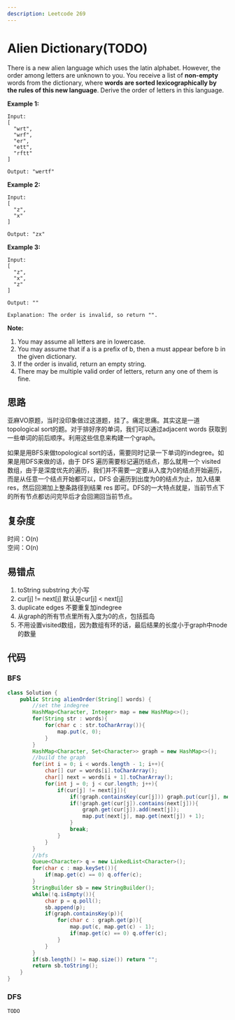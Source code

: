 ```yaml
---
description: Leetcode 269
---
```


# Alien Dictionary\(TODO\)

There is a new alien language which uses the latin alphabet. However, the order among letters are unknown to you. You receive a list of **non-empty** words from the dictionary, where **words are sorted lexicographically by the rules of this new language**. Derive the order of letters in this language.

**Example 1:**

```text
Input:
[
  "wrt",
  "wrf",
  "er",
  "ett",
  "rftt"
]

Output: "wertf"
```

**Example 2:**

```text
Input:
[
  "z",
  "x"
]

Output: "zx"
```

**Example 3:**

```text
Input:
[
  "z",
  "x",
  "z"
] 

Output: "" 

Explanation: The order is invalid, so return "".
```

**Note:**

1. You may assume all letters are in lowercase.
2. You may assume that if a is a prefix of b, then a must appear before b in the given dictionary.
3. If the order is invalid, return an empty string.
4. There may be multiple valid order of letters, return any one of them is fine.

## 思路

亚麻VO原题，当时没印象做过这道题，挂了。痛定思痛。其实这是一道topological sort的题。对于排好序的单词，我们可以通过adjacent words 获取到一些单词的前后顺序。利用这些信息来构建一个graph。

如果是用BFS来做topological sort的话，需要同时记录一下单词的indegree。如果是用DFS来做的话，由于 DFS 遍历需要标记遍历结点，那么就用一个 visited 数组，由于是深度优先的遍历，我们并不需要一定要从入度为0的结点开始遍历，而是从任意一个结点开始都可以，DFS 会遍历到出度为0的结点为止，加入结果 res，然后回溯加上整条路径到结果 res 即可。DFS的一大特点就是，当前节点下的所有节点都访问完毕后才会回溯回当前节点。

## 复杂度

时间：O\(n\)  
空间：O\(n\)

## 易错点

1. toString substring 大小写
2. cur\[j\] != next\[j\] 默认是cur\[j\] &lt; next\[j\]
3. duplicate edges 不要重复加indegree
4. 从graph的所有节点里所有入度为0的点，包括孤岛
5. 不用设置visited数组，因为数组有环的话，最后结果的长度小于graph中node的数量

## 代码

### BFS

```java
class Solution {
    public String alienOrder(String[] words) {
        //set the indegree
        HashMap<Character, Integer> map = new HashMap<>();
        for(String str : words){
            for(char c : str.toCharArray()){
                map.put(c, 0);
            }
        }
        HashMap<Character, Set<Character>> graph = new HashMap<>();
        //build the graph
        for(int i = 0; i < words.length - 1; i++){
            char[] cur = words[i].toCharArray();
            char[] next = words[i + 1].toCharArray();
            for(int j = 0; j < cur.length; j++){
                if(cur[j] != next[j]){
                    if(!graph.containsKey(cur[j])) graph.put(cur[j], new HashSet<Character>());
                    if(!graph.get(cur[j]).contains(next[j])){
                        graph.get(cur[j]).add(next[j]);
                        map.put(next[j], map.get(next[j]) + 1);
                    }
                    break;
                }
            }
        }
        //bfs
        Queue<Character> q = new LinkedList<Character>();
        for(char c : map.keySet()){
            if(map.get(c) == 0) q.offer(c);
        }
        StringBuilder sb = new StringBuilder();
        while(!q.isEmpty()){
            char p = q.poll();
            sb.append(p);
            if(graph.containsKey(p)){
                for(char c : graph.get(p)){
                    map.put(c, map.get(c) - 1);
                    if(map.get(c) == 0) q.offer(c);
                }
            }
        }
        if(sb.length() != map.size()) return "";
        return sb.toString();
    }
}
```

### DFS

```text
TODO
```

